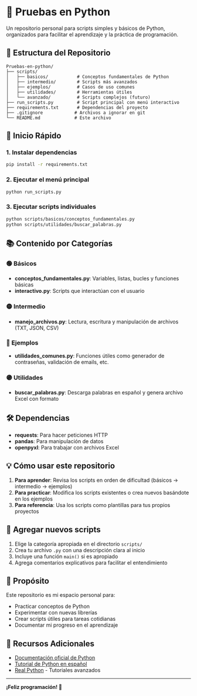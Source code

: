# 🐍 Pruebas en Python

Un repositorio personal para scripts simples y básicos de Python, organizados para facilitar el aprendizaje y la práctica de programación.

## 📁 Estructura del Repositorio

```
Pruebas-en-python/
├── scripts/
│   ├── basicos/           # Conceptos fundamentales de Python
│   ├── intermedio/        # Scripts más avanzados
│   ├── ejemplos/          # Casos de uso comunes
│   ├── utilidades/        # Herramientas útiles
│   └── avanzado/          # Scripts complejos (futuro)
├── run_scripts.py         # Script principal con menú interactivo
├── requirements.txt       # Dependencias del proyecto
├── .gitignore            # Archivos a ignorar en git
└── README.md             # Este archivo
```

## 🚀 Inicio Rápido

### 1. Instalar dependencias
```bash
pip install -r requirements.txt
```

### 2. Ejecutar el menú principal
```bash
python run_scripts.py
```

### 3. Ejecutar scripts individuales
```bash
python scripts/basicos/conceptos_fundamentales.py
python scripts/utilidades/buscar_palabras.py
```

## 📚 Contenido por Categorías

### 🟢 Básicos
- **conceptos_fundamentales.py**: Variables, listas, bucles y funciones básicas
- **interactivo.py**: Scripts que interactúan con el usuario

### 🟡 Intermedio  
- **manejo_archivos.py**: Lectura, escritura y manipulación de archivos (TXT, JSON, CSV)

### 🔵 Ejemplos
- **utilidades_comunes.py**: Funciones útiles como generador de contraseñas, validación de emails, etc.

### 🟣 Utilidades
- **buscar_palabras.py**: Descarga palabras en español y genera archivo Excel con formato

## 🛠️ Dependencias

- **requests**: Para hacer peticiones HTTP
- **pandas**: Para manipulación de datos
- **openpyxl**: Para trabajar con archivos Excel

## 💡 Cómo usar este repositorio

1. **Para aprender**: Revisa los scripts en orden de dificultad (básicos → intermedio → ejemplos)
2. **Para practicar**: Modifica los scripts existentes o crea nuevos basándote en los ejemplos
3. **Para referencia**: Usa los scripts como plantillas para tus propios proyectos

## 📝 Agregar nuevos scripts

1. Elige la categoría apropiada en el directorio `scripts/`
2. Crea tu archivo `.py` con una descripción clara al inicio
3. Incluye una función `main()` si es apropiado
4. Agrega comentarios explicativos para facilitar el entendimiento

## 🎯 Propósito

Este repositorio es mi espacio personal para:
- Practicar conceptos de Python
- Experimentar con nuevas librerías
- Crear scripts útiles para tareas cotidianas
- Documentar mi progreso en el aprendizaje

## 📖 Recursos Adicionales

- [Documentación oficial de Python](https://docs.python.org/3/)
- [Tutorial de Python en español](https://docs.python.org/es/3/tutorial/)
- [Real Python](https://realpython.com/) - Tutoriales avanzados

---

**¡Feliz programación! 🎉**
